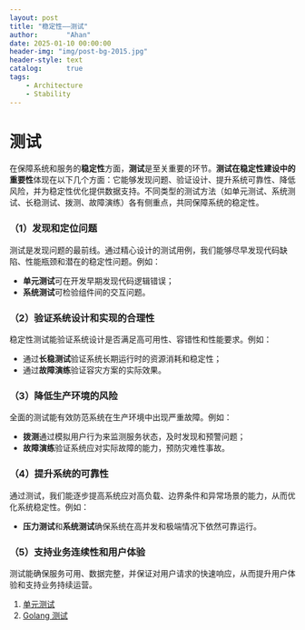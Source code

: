 ```yaml
---
layout: post
title: "稳定性——测试"
author:       "Ahan"
date: 2025-01-10 00:00:00
header-img: "img/post-bg-2015.jpg"
header-style: text
catalog:      true
tags:
    - Architecture
    - Stability
---
```

# 测试

在保障系统和服务的**稳定性**方面，**测试**是至关重要的环节。**测试在稳定性建设中的重要性**体现在以下几个方面：它能够发现问题、验证设计、提升系统可靠性、降低风险，并为稳定性优化提供数据支持。不同类型的测试方法（如单元测试、系统测试、长稳测试、拨测、故障演练）各有侧重点，共同保障系统的稳定性。

### （1）**发现和定位问题**

测试是发现问题的最前线。通过精心设计的测试用例，我们能够尽早发现代码缺陷、性能瓶颈和潜在的稳定性问题。例如：

- **单元测试**可在开发早期发现代码逻辑错误；
- **系统测试**可检验组件间的交互问题。

### （2）**验证系统设计和实现的合理性**

稳定性测试能验证系统设计是否满足高可用性、容错性和性能要求。例如：

- 通过**长稳测试**验证系统长期运行时的资源消耗和稳定性；
- 通过**故障演练**验证容灾方案的实际效果。

### （3）**降低生产环境的风险**

全面的测试能有效防范系统在生产环境中出现严重故障。例如：

- **拨测**通过模拟用户行为来监测服务状态，及时发现和预警问题；
- **故障演练**验证系统应对实际故障的能力，预防灾难性事故。

### （4）**提升系统的可靠性**

通过测试，我们能逐步提高系统应对高负载、边界条件和异常场景的能力，从而优化系统稳定性。例如：

- **压力测试**和**系统测试**确保系统在高并发和极端情况下依然可靠运行。

### （5）**支持业务连续性和用户体验**

测试能确保服务可用、数据完整，并保证对用户请求的快速响应，从而提升用户体验和支持业务持续运营。



1. [单元测试](单元测试.md)
2. [Golang 测试](golang_test.md)